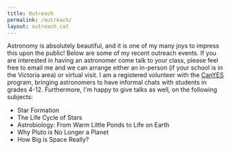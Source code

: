 ```yaml
---
title: Outreach
permalink: /outreach/
layout: outreach_cat
---
```

Astronomy is absolutely beautiful, and it is one of my many joys to impress this upon the public! Below are some of my recent outreach events. If you are interested in having an astronomer come talk to your class, please feel free to email me and we can arrange either an in-person (if your school is in the Victoria area) or virtual visit. I am a registered volunteer with the <a href="https://centreoftheuniverse.org/for-educators">CanYES</a> program, bringing astronomers to have informal chats with students in grades 4-12. Furthermore, I'm happy to give talks as well, on the following subjects:
<ul>
  <li>Star Formation</li>
  <li>The Life Cycle of Stars</li>
  <li>Astrobiology: From Warm Little Ponds to Life on Earth</li>
  <li>Why Pluto is No Longer a Planet</li>
  <li>How Big is Space Really?</li>
</ul>
